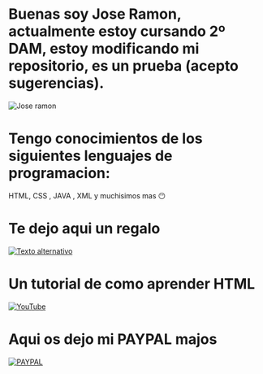  # Buenas soy Jose Ramon, actualmente estoy cursando 2º DAM, estoy modificando mi repositorio, es un prueba (acepto sugerencias).

![Jose ramon](https://github.com/user-attachments/assets/99fa2ab0-e272-4b6d-8d06-70a81738d384)
# Tengo conocimientos de los siguientes lenguajes de programacion:
HTML, CSS , JAVA , XML y muchisimos mas 😶

# Te dejo aqui un regalo 
[![Texto alternativo](https://github.com/user-attachments/assets/9c8d51a0-8320-41c6-9e58-1b3954d24edc)](https://massgrave.dev/)

# Un tutorial de como aprender HTML
[![YouTube](https://github.com/user-attachments/assets/f0f5c17d-962a-47f7-9ed5-dd3eaa071311)](https://youtu.be/gra-sIV1n4U?si=STuNXG0RZ1MxSHSo)

# Aqui os dejo mi PAYPAL majos

[![PAYPAL](![PAYPAL](https://github.com/user-attachments/assets/f7971de9-7b64-4ec5-bfdd-5d97a87a2901)
)](https://www.paypal.com/es/home)
